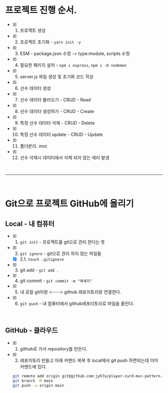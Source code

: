 # 프로젝트 진행 순서.

- [x] 1. 프로젝트 생성 
- [X] 2. 프로젝트 초기화 - `yarn init -y`
- [X] 3. ESM - package.json 수정 -> type:module, scripts 수정
- [X] 4. 필요한 패키지 설치 - `npm i express`, `npm i -D nodemon`
- [x] 5. server.js 파일 생성 및 초기화 코드 작성 
- [x] 6. 선수 데이터 생성 
- [x] 7. 선수 데이터 불러오기 - CRUD - Read
- [x] 8. 선수 데이터 생성하기 - CRUD - Create
- [x] 9. 특정 선수 데이터 삭제    - CRUD - Delete
- [x] 10. 특정 선수 데이터 update    - CRUD - Update
- [x] 11. 폴더분리. mvc 
- [x] 12. 선수 삭제시 데이터에서 삭제 되지 않는 에러 발생  

<br />

---

<br />

<!-- # h1 -->
<!-- ## h2 -->
<!-- ### h3 -->
<!-- ###### h6 -->

# Git으로 프로젝트 GitHub에 올리기

## Local - 내 컴퓨터 
- [x] 1. `git init` - 프로젝트를 git으로 관리 한다는 뜻
- [x] 2. `git ignore` - git으로 관리 하지 않는 파일들
  - [x] 2.1. `touch .gitignore` 
- [x] 3. git add - `git add .`
- [x] 4. git commit - `git commit -m "메세지"`
- [x] 5. 내 로컬 git이랑 <----> github 레포지토리랑 연결한다.
- [x] 6. `git push` - 내 컴퓨터에서 github레포티토리로 파일을 올린다.
  
<br />

  ## GitHub - 클라우드
- [x] 1. github로 가서 repository를 만든다.
- [x] 2. 레포지토리 만들고 아래 커맨드 복복 후 local에서 git push 하면되는데 이미 커맨드에 있다. 
  ```bash
  git remote add origin git@github.com:jyh7a/player-curd-mvc-pattern.git
  git branch -M main
  git push -u origin main
  ```